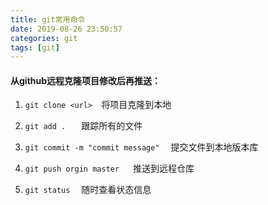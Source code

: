 ```yaml
---
title: git常用命令
date: 2019-08-26 23:50:57
categories: git
tags: [git]
---
```


#### 从github远程克隆项目修改后再推送：

1. `git clone <url>`&emsp;将项目克隆到本地
2. `git add . ` &emsp;跟踪所有的文件
3. `git commit -m "commit message"`  &emsp;提交文件到本地版本库

4. `git push orgin master`  &emsp; 推送到远程仓库 

5. `git status`  &emsp;随时查看状态信息